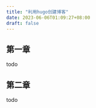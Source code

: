 ```yaml
---
title: "利用hugo创建博客"
date: 2023-06-06T01:09:27+08:00
draft: false
---
```


## 第一章

todo

## 第二章

todo

